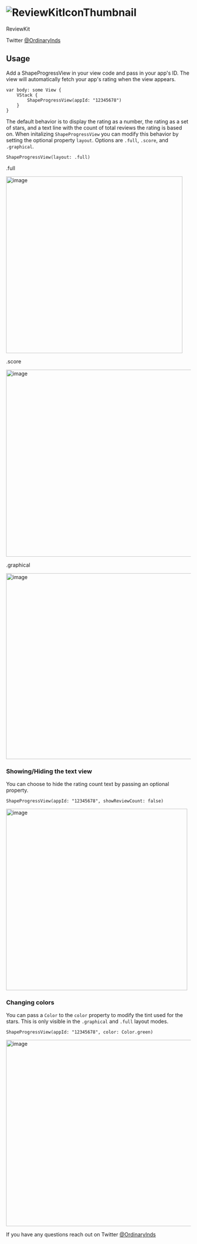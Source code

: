 # ![ReviewKitIconThumbnail](https://github.com/ordinaryindustries/ReviewKit/assets/132616209/c67cae54-9885-4440-b092-c0957b8b90f0)
ReviewKit

Twitter [@OrdinaryInds](https://www.twitter.com/ordinaryinds)

## Usage
Add a ShapeProgressView in your view code and pass in your app's ID. The view will automatically fetch your app's rating when the view appears.
```
var body: some View {
    VStack {
        ShapeProgressView(appId: "12345678")
    }
}
```
The default behavior is to display the rating as a number, the rating as a set of stars, and a text line with the count of total reviews the rating is based on. When initalizing `ShapeProgressView` you can modify this behavior by setting the optional property `layout`. Options are `.full`, `.score`, and `.graphical`.
```
ShapeProgressView(layout: .full)
```

.full

<img width="481" alt="image" src="https://github.com/ordinaryindustries/ReviewKit/assets/132616209/caa9f88b-4f44-4a7a-9be4-4df523c2be66">


.score

<img width="509" alt="image" src="https://github.com/ordinaryindustries/ReviewKit/assets/132616209/96f0e5c3-b521-46e7-a9af-136b14314aad">


.graphical

<img width="506" alt="image" src="https://github.com/ordinaryindustries/ReviewKit/assets/132616209/21bc470c-bd1f-4c60-9b5f-9e0170e6f90e">


### Showing/Hiding the text view
You can choose to hide the rating count text by passing an optional property.
```
ShapeProgressView(appId: "12345678", showReviewCount: false)
```
<img width="494" alt="image" src="https://github.com/ordinaryindustries/ReviewKit/assets/132616209/5ce7c11e-f104-4dae-bcc2-311c2253fd39">


### Changing colors
You can pass a `Color` to the `color` property to modify the tint used for the stars. This is only visible in the `.graphical` and `.full` layout modes. 
```
ShapeProgressView(appId: "12345678", color: Color.green)
```
<img width="507" alt="image" src="https://github.com/ordinaryindustries/ReviewKit/assets/132616209/bf82ac32-1f8a-4b94-b3c7-96fbb53005d9">


If you have any questions reach out on Twitter [@OrdinaryInds](https://www.twitter.com/ordinaryinds)
